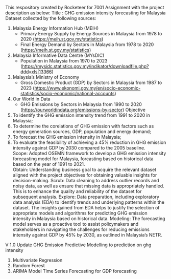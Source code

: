 This respository created by Rocketeer for 7001 Assignment with the project description as below:
Title : GHG emission intensity forecasting for Malaysia
Dataset collected by the following sources:
1. Malaysia Energy Information Hub (MEIH)
   - Primary Energy Supply by Energy Sources in Malaysia from 1978 to 2020 (https://meih.st.gov.my/statistics) 
   - Final Energy Demand by Sectors in Malaysia from 1978 to 2020 (https://meih.st.gov.my/statistics) 
3. Malaysia Informative Data Centre (MYsDIC)
   - Population in Malaysia from 1970 to 2023 (https://mysidc.statistics.gov.my/indikator/downloadfile.php?ddd=xls|13366) 
5. Malaysia’s Ministry of Economy
   - Gross Domestic Product (GDP) by Sectors in Malaysia from 1987 to 2023 (https://www.ekonomi.gov.my/en/socio-economic-statistics/socio-economic/national-accounts)  
7. Our World in Data
   - GHG Emissions by Sectors in Malaysia from 1990 to 2020 (https://ourworldindata.org/emissions-by-sector) 
Objective
1. To identify the GHG emission intensity trend from 1991 to 2020 in Malaysia;
2. To determine the corelations of GHG emission with factors such as energy generation sources, GDP, population and energy demand;
3. To forecast the GHG emission intensity in Malaysia;
4. To evaluate the feasibility of achieving a 45% reduction in GHG emission intensity against GDP by 2030 compared to the 2005 baseline.  
Scope: Adopted OSEMN framework to develop a GHG emission intensity forecasting model for Malaysia, forcasting based on historical data based on the year of 1991 to 2021.  
Obtain: Understanding business goal to acquire the relevant dataset aligned with the project objectives for obtaining valuable insights for decision-making. 
Scrub: Data cleaning to address outlier records and noisy data, as well as ensure that missing data is appropriately handled. This is to enhance the quality and reliability of the dataset for subsequent analysis. 
Explore: Data preparation, including exploratory data analysis (EDA) to identify trends and underlying patterns within the dataset. The insights gained from EDA helps to justify the selection of appropriate models and algorithms for predicting GHG emission intensity in Malaysia based on historical data.
Modeling: The forecasting model serves as a proactive tool to assist policymakers and stakeholders in navigating the challenges for reducing emissions intensity against GDP by 45% by 2030, as outlined in Malaysia’s NETR.

V 1.0 
Update GHG Emission Predictive Modelling to prediction on ghg intensity
1. Multivariate Regression
2. Random Forest
3. ARIMA Model Time Series Forecasting for GDP forecasting

